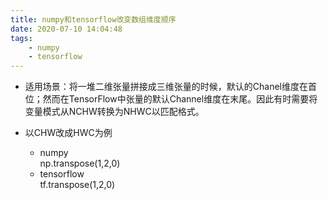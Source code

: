 ```yaml
---
title: numpy和tensorflow改变数组维度顺序
date: 2020-07-10 14:04:48
tags: 
    - numpy
    - tensorflow
---
```


- 适用场景：将一堆二维张量拼接成三维张量的时候，默认的Chanel维度在首位；然而在TensorFlow中张量的默认Channel维度在末尾。因此有时需要将变量模式从NCHW转换为NHWC以匹配格式。

- 以CHW改成HWC为例
    - numpy  
        np.transpose(1,2,0)
    - tensorflow  
        tf.transpose(1,2,0)